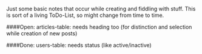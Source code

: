 Just some basic notes that occur while creating and fiddling with stuff.
This is sort of a living ToDo-List, so might change from time to time.

####Open:
articles-table: needs heading too (for distinction and selection while creation of new posts)


####Done:
users-table: needs status (like active/inactive)

